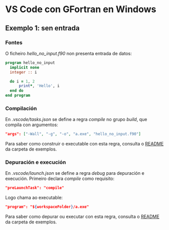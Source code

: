 # VS Code con GFortran en Windows

## Exemplo 1: sen entrada

### Fontes

O ficheiro *hello_no_input.f90* non presenta entrada de datos:

```fortran
program hello_no_input
  implicit none
  integer :: i

  do i = 1, 2
      print*, 'Hello', i
  end do
end program  
```

### Compilación

En *.vscode/tasks.json* se define a regra _compile_ no grupo _build_, que compila con argumentos:

```json
"args": ["-Wall", "-g", "-o", "a.exe", "hello_no_input.f90"]
```

Para saber como construir o executable con esta regra, consulta o [README](../README.md#compilacion) da carpeta de exemplos.

### Depuración e execución

En *.vscode/launch.json* se define a regra _debug_ para depuración e execución. Primeiro declara _compile_ como requisito:
```json
"preLaunchTask": "compile"
```
Logo chama ao executable:
```json
"program": "${workspaceFolder}/a.exe"
```

Para saber como depurar ou executar con esta regra, consulta o [README](../README.md#depuracion-e-execucion) da carpeta de exemplos.